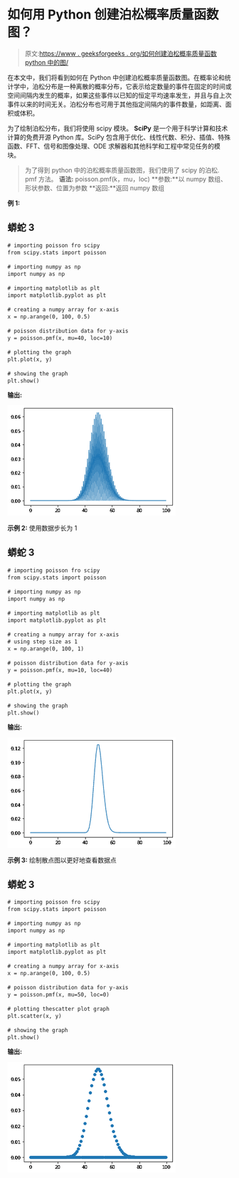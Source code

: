 # 如何用 Python 创建泊松概率质量函数图？

> 原文:[https://www . geeksforgeeks . org/如何创建泊松概率质量函数 python 中的图/](https://www.geeksforgeeks.org/how-to-create-a-poisson-probability-mass-function-plot-in-python/)

在本文中，我们将看到如何在 Python 中创建泊松概率质量函数图。在概率论和统计学中，泊松分布是一种离散的概率分布，它表示给定数量的事件在固定的时间或空间间隔内发生的概率，如果这些事件以已知的恒定平均速率发生，并且与自上次事件以来的时间无关。泊松分布也可用于其他指定间隔内的事件数量，如距离、面积或体积。

为了绘制泊松分布，我们将使用 scipy 模块。 **SciPy** 是一个用于科学计算和技术计算的免费开源 Python 库。SciPy 包含用于优化、线性代数、积分、插值、特殊函数、FFT、信号和图像处理、ODE 求解器和其他科学和工程中常见任务的模块。

> 为了得到 python 中的泊松概率质量函数图，我们使用了 scipy 的泊松. pmf 方法。
> **语法:** poisson.pmf(k，mu，loc)
> **参数:**以 numpy 数组、形状参数、位置为参数
> **返回:**返回 numpy 数组

**例 1:**

## 蟒蛇 3

```
# importing poisson fro scipy
from scipy.stats import poisson

# importing numpy as np
import numpy as np

# importing matplotlib as plt
import matplotlib.pyplot as plt

# creating a numpy array for x-axis
x = np.arange(0, 100, 0.5)

# poisson distribution data for y-axis
y = poisson.pmf(x, mu=40, loc=10)

# plotting the graph
plt.plot(x, y)

# showing the graph
plt.show()
```

**输出:**

![](img/dbc7c5e4f722b5917df29847cf5d523b.png)

**示例 2:** 使用数据步长为 1

## 蟒蛇 3

```
# importing poisson fro scipy
from scipy.stats import poisson

# importing numpy as np
import numpy as np

# importing matplotlib as plt
import matplotlib.pyplot as plt

# creating a numpy array for x-axis
# using step size as 1
x = np.arange(0, 100, 1)

# poisson distribution data for y-axis
y = poisson.pmf(x, mu=10, loc=40)

# plotting the graph
plt.plot(x, y)

# showing the graph
plt.show()
```

**输出:**

![](img/74ab9e08d69cc7f364b9a6a102c47b79.png)

**示例 3:** 绘制散点图以更好地查看数据点

## 蟒蛇 3

```
# importing poisson fro scipy
from scipy.stats import poisson

# importing numpy as np
import numpy as np

# importing matplotlib as plt
import matplotlib.pyplot as plt

# creating a numpy array for x-axis
x = np.arange(0, 100, 0.5)

# poisson distribution data for y-axis
y = poisson.pmf(x, mu=50, loc=0)

# plotting thescatter plot graph
plt.scatter(x, y)

# showing the graph
plt.show()
```

**输出:**

![](img/9c3eaaffae5b79d20d16bbc6bc258387.png)